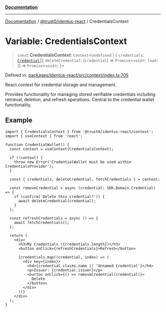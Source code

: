 [**Documentation**](../../../README.md)

***

[Documentation](../../../README.md) / [@trust0/identus-react](../README.md) / CredentialsContext

# Variable: CredentialsContext

> `const` **CredentialsContext**: `Context`\<`undefined` \| \{ `credentials`: [`Credential`](https://github.com/hyperledger-identus/sdk-ts/blob/main/docs/sdk/modules.md)[]; `deleteCredential`: (`credential`) => `Promise`\<`void`\>; `load`: () => `Promise`\<`void`\>; \}\>

Defined in: [packages/identus-react/src/context/index.ts:705](https://github.com/trust0-project/identus/blob/9290425ae039f00b8d1277006ffa0040890e375e/packages/identus-react/src/context/index.ts#L705)

React context for credential storage and management.

Provides functionality for managing stored verifiable credentials including
retrieval, deletion, and refresh operations. Central to the credential wallet
functionality.

## Example

```tsx
import { CredentialsContext } from '@trust0/identus-react/context';
import { useContext } from 'react';

function CredentialWallet() {
  const context = useContext(CredentialsContext);
  
  if (!context) {
    throw new Error('CredentialWallet must be used within CredentialsProvider');
  }
  
  const { credentials, deleteCredential, fetchCredentials } = context;
  
  const removeCredential = async (credential: SDK.Domain.Credential) => {
    if (confirm('Delete this credential?')) {
      await deleteCredential(credential);
    }
  };
  
  const refreshCredentials = async () => {
    await fetchCredentials();
  };
  
  return (
    <div>
      <h3>My Credentials ({credentials.length})</h3>
      <button onClick={refreshCredentials}>Refresh</button>
      
      {credentials.map((credential, index) => (
        <div key={index}>
          <h4>{credential.claims.name || 'Unnamed Credential'}</h4>
          <p>Issuer: {credential.issuer}</p>
          <button onClick={() => removeCredential(credential)}>
            Delete
          </button>
        </div>
      ))}
    </div>
  );
}
```
